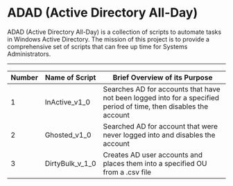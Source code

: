 # ADAD (Active Directory All-Day)
ADAD (Active Directory All-Day) is a collection of scripts to automate tasks in Windows Active Directory.
The mission of this project is to provide a comprehensive set of scripts that can free up time for 
Systems Administrators.

******

Number|Name of Script| Brief Overview of its Purpose
------|--------------|------------------------------
   1  |InActive_v1_0 | Searches AD for accounts that have not been logged into for a specified period of time, then disables the account
   2  |Ghosted_v1_0  | Searched AD for account that were never logged into and disables the account
   3  |DirtyBulk_v_1_0 | Creates AD user accounts and places them into a specified OU from a .csv file
